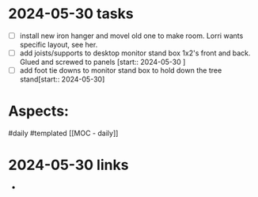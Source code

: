 
# 2024-05-30 tasks

- [ ] install new iron hanger and movel old one to make room.  Lorri wants specific layout, see her.
- [ ] add joists/supports to desktop monitor stand box 1x2's front and back.  Glued and screwed to panels [start:: 2024-05-30 ]
- [ ] add foot tie downs to monitor stand box to hold down the tree stand[start:: 2024-05-30] 

# Aspects:
#daily #templated
[[MOC - daily]]

# 2024-05-30 links
- 


